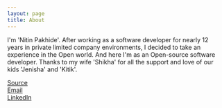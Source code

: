 ```yaml
---
layout: page
title: About
---
```


<p class="message">
  I'm 'Nitin Pakhide'. After working as a software developer for nearly 12 years in private limited company environments, I decided to take an experience in the Open world. And here I'm as an Open-source software developer.
  Thanks to my wife 'Shikha' for all the support and love of our kids 'Jenisha' and 'Kitik'.
</p>

[Source](http://github.com/nishjeki/nishjeki.github.io)<br/>
[Email](mailto:nishjeki@gmail.com) <br/>
[LinkedIn](https://in.linkedin.com/in/nitinpakhide)